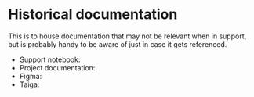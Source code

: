 # Historical documentation

This is to house documentation that may not be relevant when in support, but is probably handy to be aware of just in case it gets referenced.

- Support notebook: 
- Project documentation: 
- Figma: 
- Taiga: 
